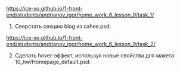 https://ice-xo.github.io/1-front-end/students/andrianov_igor/home_work_6_lesson_9/task_1/

1. Сверстать секцию blog из cahee.psd:

https://ice-xo.github.io/1-front-end/students/andrianov_igor/home_work_6_lesson_9/task_2/

2. Сделать hover-эффект, используя новые свойства для макета 10_hw/Homepage_default.psd:

